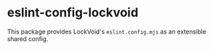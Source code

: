 # eslint-config-lockvoid

This package provides LockVoid's `eslint.config.mjs` as an extensible shared config.
